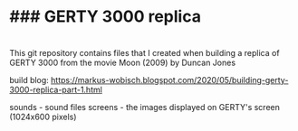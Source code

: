 
# ################################################################
# ###             GERTY 3000 replica
# ################################################################

This git repository contains files that I created when building
a replica of GERTY 3000 from the movie Moon (2009) by Duncan Jones

build blog:
https://markus-wobisch.blogspot.com/2020/05/building-gerty-3000-replica-part-1.html



 sounds     - sound files
 screens    - the images displayed on GERTY's screen (1024x600 pixels)